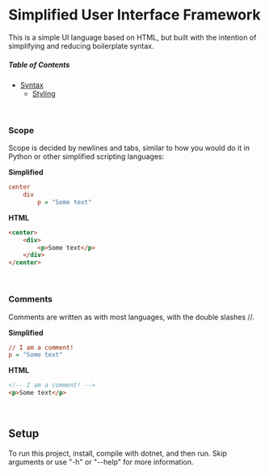# Simplified User Interface Framework
This is a simple UI language based on HTML, but built with the intention of simplifying and reducing boilerplate syntax.

##### Table of Contents
* [Syntax](docs/CoreSyntax.md)
  * [Styling](docs/Styles.md)

<br>

### Scope
Scope is decided by newlines and tabs, similar to how you would do it in Python or other simplified scripting languages:

**Simplified**
```ini
center
	div
		p = "Some text"
```
**HTML**
```HTML
<center>
	<div>
		<p>Some text</p>
	</div>
</center>
```
<br>

### Comments
Comments are written as with most languages, with the double slashes //.

**Simplified**
```ini
// I am a comment!
p = "Some text"
```
**HTML**
```HTML
<!-- I am a comment! -->
<p>Some text</p>
```


<br>


## Setup
To run this project, install, compile with dotnet, and then run. Skip arguments or use "-h" or "--help" for more information.
